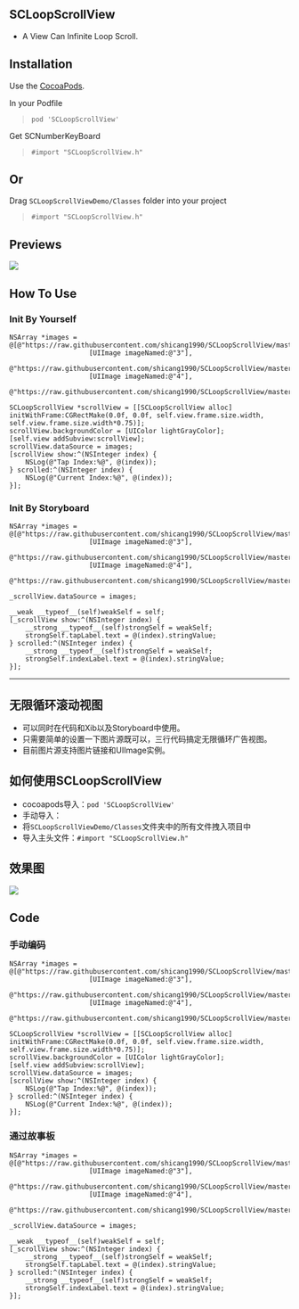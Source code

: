## SCLoopScrollView
* A View Can Infinite Loop Scroll.

## Installation
Use the [CocoaPods](http://github.com/CocoaPods/CocoaPods).

In your Podfile
>`pod 'SCLoopScrollView'`

Get SCNumberKeyBoard
>`#import "SCLoopScrollView.h"`

## Or
Drag `SCLoopScrollViewDemo/Classes` folder into your project
>`#import "SCLoopScrollView.h"`

## Previews
![](https://raw.githubusercontent.com/shicang1990/SCLoopScrollView/master/ScreenShot/SCLoopScrollView.png)

## How To Use
### Init By Yourself
```objc
NSArray *images = @[@"https://raw.githubusercontent.com/shicang1990/SCLoopScrollView/master/Images.xcassets/1.imageset/1%402x.png",
                    [UIImage imageNamed:@"3"],
                    @"https://raw.githubusercontent.com/shicang1990/SCLoopScrollView/master/Images.xcassets/2.imageset/2%402x.png",
                    [UIImage imageNamed:@"4"],
                    @"https://raw.githubusercontent.com/shicang1990/SCLoopScrollView/master/Images.xcassets/5.imageset/5%402x.png"];

SCLoopScrollView *scrollView = [[SCLoopScrollView alloc] initWithFrame:CGRectMake(0.0f, 0.0f, self.view.frame.size.width, self.view.frame.size.width*0.75)];
scrollView.backgroundColor = [UIColor lightGrayColor];
[self.view addSubview:scrollView];
scrollView.dataSource = images;
[scrollView show:^(NSInteger index) {
    NSLog(@"Tap Index:%@", @(index));
} scrolled:^(NSInteger index) {
    NSLog(@"Current Index:%@", @(index));
}];
```

### Init By Storyboard
```objc
NSArray *images = @[@"https://raw.githubusercontent.com/shicang1990/SCLoopScrollView/master/Images.xcassets/1.imageset/1%402x.png",
                    [UIImage imageNamed:@"3"],
                    @"https://raw.githubusercontent.com/shicang1990/SCLoopScrollView/master/Images.xcassets/2.imageset/2%402x.png",
                    [UIImage imageNamed:@"4"],
                    @"https://raw.githubusercontent.com/shicang1990/SCLoopScrollView/master/Images.xcassets/5.imageset/5%402x.png"];

_scrollView.dataSource = images;

__weak __typeof__(self)weakSelf = self;
[_scrollView show:^(NSInteger index) {
    __strong __typeof__(self)strongSelf = weakSelf;
    strongSelf.tapLabel.text = @(index).stringValue;
} scrolled:^(NSInteger index) {
    __strong __typeof__(self)strongSelf = weakSelf;
    strongSelf.indexLabel.text = @(index).stringValue;
}];
```

-----------------

## 无限循环滚动视图
* 可以同时在代码和Xib以及Storyboard中使用。
* 只需要简单的设置一下图片源既可以，三行代码搞定无限循环广告视图。
* 目前图片源支持图片链接和UIImage实例。

## 如何使用SCLoopScrollView
* cocoapods导入：`pod 'SCLoopScrollView'`
* 手动导入：
* 将`SCLoopScrollViewDemo/Classes`文件夹中的所有文件拽入项目中
* 导入主头文件：`#import "SCLoopScrollView.h"`

## 效果图
![](https://raw.githubusercontent.com/shicang1990/SCLoopScrollView/master/ScreenShot/SCLoopScrollView.png)

## Code
### 手动编码
```objc
NSArray *images = @[@"https://raw.githubusercontent.com/shicang1990/SCLoopScrollView/master/Images.xcassets/1.imageset/1%402x.png",
                    [UIImage imageNamed:@"3"],
                    @"https://raw.githubusercontent.com/shicang1990/SCLoopScrollView/master/Images.xcassets/2.imageset/2%402x.png",
                    [UIImage imageNamed:@"4"],
                    @"https://raw.githubusercontent.com/shicang1990/SCLoopScrollView/master/Images.xcassets/5.imageset/5%402x.png"];

SCLoopScrollView *scrollView = [[SCLoopScrollView alloc] initWithFrame:CGRectMake(0.0f, 0.0f, self.view.frame.size.width, self.view.frame.size.width*0.75)];
scrollView.backgroundColor = [UIColor lightGrayColor];
[self.view addSubview:scrollView];
scrollView.dataSource = images;
[scrollView show:^(NSInteger index) {
    NSLog(@"Tap Index:%@", @(index));
} scrolled:^(NSInteger index) {
    NSLog(@"Current Index:%@", @(index));
}];
```

### 通过故事板
```objc
NSArray *images = @[@"https://raw.githubusercontent.com/shicang1990/SCLoopScrollView/master/Images.xcassets/1.imageset/1%402x.png",
                    [UIImage imageNamed:@"3"],
                    @"https://raw.githubusercontent.com/shicang1990/SCLoopScrollView/master/Images.xcassets/2.imageset/2%402x.png",
                    [UIImage imageNamed:@"4"],
                    @"https://raw.githubusercontent.com/shicang1990/SCLoopScrollView/master/Images.xcassets/5.imageset/5%402x.png"];

_scrollView.dataSource = images;

__weak __typeof__(self)weakSelf = self;
[_scrollView show:^(NSInteger index) {
    __strong __typeof__(self)strongSelf = weakSelf;
    strongSelf.tapLabel.text = @(index).stringValue;
} scrolled:^(NSInteger index) {
    __strong __typeof__(self)strongSelf = weakSelf;
    strongSelf.indexLabel.text = @(index).stringValue;
}];
```

